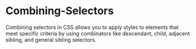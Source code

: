 # Combining-Selectors
Combining selectors in CSS allows you to apply styles to elements that meet specific criteria by using combinators like descendant, child, adjacent sibling, and general sibling selectors.
